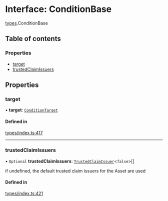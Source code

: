 # Interface: ConditionBase

[types](../wiki/types).ConditionBase

## Table of contents

### Properties

- [target](../wiki/types.ConditionBase#target)
- [trustedClaimIssuers](../wiki/types.ConditionBase#trustedclaimissuers)

## Properties

### target

• **target**: [`ConditionTarget`](../wiki/types.ConditionTarget)

#### Defined in

[types/index.ts:417](https://github.com/PolymeshAssociation/polymesh-sdk/blob/07a4c5b0/src/types/index.ts#L417)

___

### trustedClaimIssuers

• `Optional` **trustedClaimIssuers**: [`TrustedClaimIssuer`](../wiki/types.TrustedClaimIssuer)<``false``\>[]

if undefined, the default trusted claim issuers for the Asset are used

#### Defined in

[types/index.ts:421](https://github.com/PolymeshAssociation/polymesh-sdk/blob/07a4c5b0/src/types/index.ts#L421)
